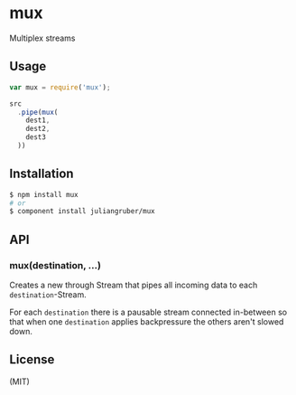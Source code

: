 
# mux

  Multiplex streams

## Usage

```javascript
var mux = require('mux');

src
  .pipe(mux(
    dest1,
    dest2,
    dest3
  ))
```

## Installation

```bash
$ npm install mux
# or
$ component install juliangruber/mux
```

## API

### mux(destination, ...)

Creates a new through Stream that pipes all incoming data to each
`destination`-Stream.

For each `destination` there is a pausable stream connected in-between so that
when one `destination` applies backpressure the others aren't slowed down.

## License

(MIT)
